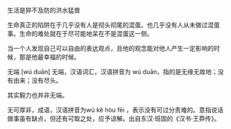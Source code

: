 

生活是猝不及防的洪水猛兽

生命真正的陷阱在于几乎没有人是彻头彻尾的混蛋。也几乎没有人从未做过混蛋事。生命的难处就在于尽可能地呆在不是混蛋这一侧。

当一个人发现自己可以自由的表达观点，且他的观念能对他人产生一定影响的时候，那是他最幸福的时候。

无端 [wú duān]
无端，汉语词汇，汉语拼音为 wú duān，指的是无缘无故地；没有由来；没有尽头。

其实毅力也并非无端。

无可厚非，成语，汉语拼音为wú kě hòu fēi ，表示没有可过分责难的。意指说话做事虽有缺点，但还有可取之处，应予谅解。出自东汉·班固的《汉书·王莽传》。